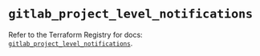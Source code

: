 # `gitlab_project_level_notifications`

Refer to the Terraform Registry for docs: [`gitlab_project_level_notifications`](https://registry.terraform.io/providers/gitlabhq/gitlab/17.5.0/docs/resources/project_level_notifications).
